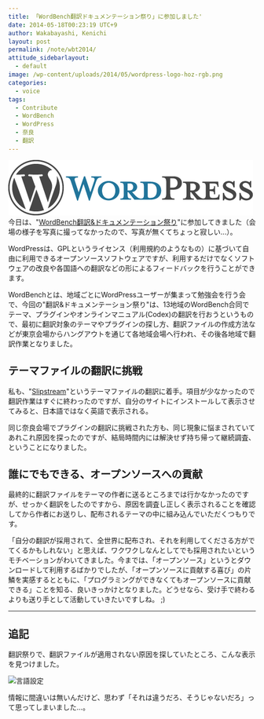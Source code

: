 ```yaml
---
title: 「WordBench翻訳ドキュメンテーション祭り」に参加しました'
date: 2014-05-18T00:23:19 UTC+9
author: Wakabayashi, Kenichi
layout: post
permalink: /note/wbt2014/
attitude_sidebarlayout:
  - default
image: /wp-content/uploads/2014/05/wordpress-logo-hoz-rgb.png
categories:
  - voice
tags:
  - Contribute
  - WordBench
  - WordPress
  - 奈良
  - 翻訳
---
```

![WordPress](/assets/images/2014/05/wordpress-logo-hoz-rgb.png)
今日は、"[WordBench翻訳&ドキュメンテーション祭り](http://wordbench.org/2014/04/24/translation2014/)"に参加してきました（会場の様子を写真に撮ってなかったので、写真が無くてちょっと寂しい...）。

WordPressは、GPLというライセンス（利用規約のようなもの）に基づいて自由に利用できるオープンソースソフトウェアですが、利用するだけでなくソフトウェアの改良や各国語への翻訳などの形によるフィードバックを行うことができます。

WordBenchとは、地域ごとにWordPressユーザーが集まって勉強会を行う会で、今回の"翻訳&ドキュメンテーション祭り"は、13地域のWordBench合同でテーマ、プラグインやオンラインマニュアル(Codex)の翻訳を行おうというもので、最初に翻訳対象のテーマやプラグインの探し方、翻訳ファイルの作成方法などが東京会場からハングアウトを通じて各地域会場へ行われ、その後各地域で翻訳作業となりました。

## テーマファイルの翻訳に挑戦
私も、"[Slipstream](https://wordpress.org/themes/slipstream)"というテーマファイルの翻訳に着手。項目が少なかったので翻訳作業はすぐに終わったのですが、自分のサイトにインストールして表示させてみると、日本語ではなく英語で表示される。

同じ奈良会場でプラグインの翻訳に挑戦された方も、同じ現象に悩まされていてあれこれ原因を探ったのですが、結局時間内には解決せず持ち帰って継続調査、ということになりました。

## 誰にでもできる、オープンソースへの貢献
最終的に翻訳ファイルをテーマの作者に送るところまでは行かなかったのですが、せっかく翻訳をしたのですから、原因を調査し正しく表示されることを確認してから作者にお送りし、配布されるテーマの中に組み込んでいただくつもりです。

「自分の翻訳が採用されて、全世界に配布され、それを利用してくださる方がでてくるかもしれない」と思えば、ワクワクしなんとしてでも採用されたいというモチベーションがわいてきました。今までは、「オープンソース」というとダウンロードして利用するばかりでしたが、「オープンソースに貢献する喜び」の片鱗を実感するとともに、「プログラミングができなくてもオープンソースに貢献できる」ことを知る、良いきっかけとなりました。どうせなら、受け手で終わるよりも送り手として活動していきたいですしね。 ;) 

- - -
## 追記
翻訳祭りで、翻訳ファイルが適用されない原因を探していたところ、こんな表示を見つけました。

![言語設定](/assets/images/2014/05/language-300x120.png)

情報に間違いは無いんだけど、思わず「それは違うだろ、そうじゃないだろ」って思ってしまいました...。